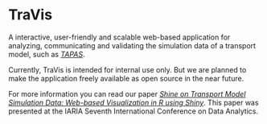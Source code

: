 # TraVis

A interactive, user-friendly and scalable web-based application for analyzing, communicating and validating the simulation data of a transport model, such as [_TAPAS_](https://www.dlr.de/vf/en/desktopdefault.aspx/tabid-12751/22270_read-29381). 

Currently, TraVis is intended for internal use only. But we are planned to make the application freely available as open source in the near future. 

For more information you can read our paper [_Shine on Transport Model Simulation Data: Web-based Visualization in R using Shiny_](https://www.thinkmind.org/index.php?view=article&articleid=data_analytics_2018_5_20_60060). This paper was presented at the IARIA Seventh International Conference on Data Analytics.
